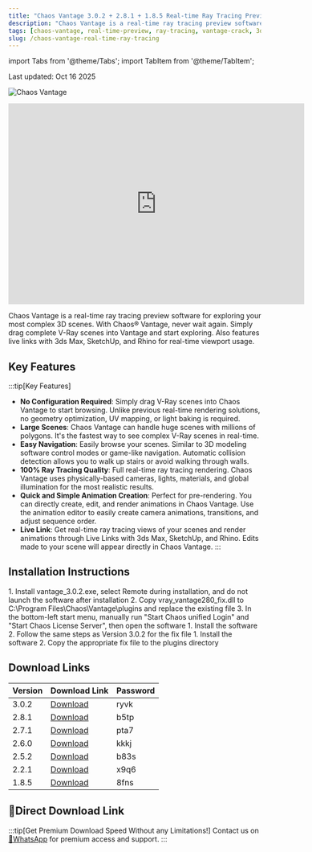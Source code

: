 ```yaml
---
title: "Chaos Vantage 3.0.2 + 2.8.1 + 1.8.5 Real-time Ray Tracing Preview Software"
description: "Chaos Vantage is a real-time ray tracing preview software for exploring complex 3D scenes with instant visualization and live links to 3ds Max, SketchUp, and Rhino."
tags: [chaos-vantage, real-time-preview, ray-tracing, vantage-crack, 3d-rendering]
slug: /chaos-vantage-real-time-ray-tracing
---
```


import Tabs from '@theme/Tabs';
import TabItem from '@theme/TabItem';

Last updated: Oct 16 2025

![Chaos Vantage](https://www.gfxcamp.com/wp-content/uploads/2021/12/Chaos-Vantage.jpg)

<iframe loading="lazy" src="https://player.youku.com/embed/XNTgyNzQyNDA5Ng==" width="590" height="400" frameborder="0" allowfullscreen="allowfullscreen"></iframe>

Chaos Vantage is a real-time ray tracing preview software for exploring your most complex 3D scenes. With Chaos® Vantage, never wait again. Simply drag complete V-Ray scenes into Vantage and start exploring. Also features live links with 3ds Max, SketchUp, and Rhino for real-time viewport usage.

## Key Features

:::tip[Key Features]
- **No Configuration Required**: Simply drag V-Ray scenes into Chaos Vantage to start browsing. Unlike previous real-time rendering solutions, no geometry optimization, UV mapping, or light baking is required.
- **Large Scenes**: Chaos Vantage can handle huge scenes with millions of polygons. It's the fastest way to see complex V-Ray scenes in real-time.
- **Easy Navigation**: Easily browse your scenes. Similar to 3D modeling software control modes or game-like navigation. Automatic collision detection allows you to walk up stairs or avoid walking through walls.
- **100% Ray Tracing Quality**: Full real-time ray tracing rendering. Chaos Vantage uses physically-based cameras, lights, materials, and global illumination for the most realistic results.
- **Quick and Simple Animation Creation**: Perfect for pre-rendering. You can directly create, edit, and render animations in Chaos Vantage. Use the animation editor to easily create camera animations, transitions, and adjust sequence order.
- **Live Link**: Get real-time ray tracing views of your scenes and render animations through Live Links with 3ds Max, SketchUp, and Rhino. Edits made to your scene will appear directly in Chaos Vantage.
:::

## Installation Instructions

<Tabs>
<TabItem value="install302" label="Version 3.0.2" default>
1. Install vantage_3.0.2.exe, select Remote during installation, and do not launch the software after installation
2. Copy vray_vantage280_fix.dll to C:\Program Files\Chaos\Vantage\plugins and replace the existing file
3. In the bottom-left start menu, manually run "Start Chaos unified Login" and "Start Chaos License Server", then open the software
</TabItem>
<TabItem value="install281" label="Version 2.8.1">
1. Install the software
2. Follow the same steps as Version 3.0.2 for the fix file
</TabItem>
<TabItem value="install185" label="Version 1.8.5">
1. Install the software
2. Copy the appropriate fix file to the plugins directory
</TabItem>
</Tabs>

## Download Links

| Version | Download Link | Password |
|--------|---------------|----------|
| 3.0.2 | [Download](https://pan.baidu.com/s/1ZAX3uOmvVrDDdBBF-mBUxQ?pwd=ryvk) | ryvk |
| 2.8.1 | [Download](https://pan.baidu.com/s/1fwF-7WGpLyx-D6VhXEJodA?pwd=b5tp) | b5tp |
| 2.7.1 | [Download](https://pan.baidu.com/s/1JI_wJ4aSWqE3K42ICcfLCA?pwd=pta7) | pta7 |
| 2.6.0 | [Download](https://pan.baidu.com/s/1qIEk3nailHeZkjIxAZh0KA?pwd=kkkj) | kkkj |
| 2.5.2 | [Download](https://pan.baidu.com/s/1tWh4_S5bvBsTmM6zLqXkfA?pwd=b83s) | b83s |
| 2.2.1 | [Download](https://pan.baidu.com/s/1Ct3I-xhJeSdAq_XvzATYJQ?pwd=x9q6) | x9q6 |
| 1.8.5 | [Download](https://pan.baidu.com/s/1cLAD8DmPc2VROOz1S_wKDg?pwd=8fns) | 8fns |

## 🚀Direct Download Link
:::tip[Get Premium Download Speed Without any Limitations!]
Contact us on [💬WhatsApp](https://wa.me/+8613237610083) for premium  access and support.
:::
